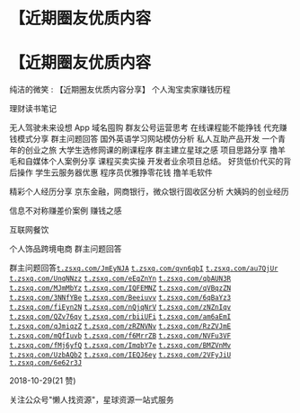 # 【近期圈友优质内容

# 【近期圈友优质内容

纯洁的微笑 : 【近期圈友优质内容分享】 个人淘宝卖家赚钱历程

理财读书笔记

无人驾驶未来设想 App 域名囤购 群友公号运营思考 在线课程能不能挣钱 代充赚钱模式分享 群主问题回答 国外英语学习网站模仿分析 私人互助产品开发 一个青年的创业之旅 大学生选修网课的刷课程序 群主建立星球之感 项目思路分享 撸羊毛和自媒体个人案例分享 课程买卖实操 开发者业余项目总结。 好货低价代买的背后操作 学生云服务器优惠 程序员优雅挣零花钱 撸羊毛软件

精彩个人经历分享 京东金融，网商银行，微众银行固收区分析 大姨妈的创业经历

信息不对称赚差价案例 赚钱之感

互联网餐饮

个人饰品跨境电商 群主问题回答

群主问题回答[`t.zsxq.com/JmEyNJA`](https://t.zsxq.com/JmEyNJA) [`t.zsxq.com/qvn6qbI`](https://t.zsxq.com/qvn6qbI) [`t.zsxq.com/au7QjUr`](https://t.zsxq.com/au7QjUr) [`t.zsxq.com/UnqNNzz`](https://t.zsxq.com/UnqNNzz) [`t.zsxq.com/eEqZnYn`](https://t.zsxq.com/eEqZnYn) [`t.zsxq.com/qbAUN3R`](https://t.zsxq.com/qbAUN3R) [`t.zsxq.com/MJmMbYz`](https://t.zsxq.com/MJmMbYz) [`t.zsxq.com/IQFEMNZ`](https://t.zsxq.com/IQFEMNZ) [`t.zsxq.com/qVBqzZN`](https://t.zsxq.com/qVBqzZN) [`t.zsxq.com/3NNfYBe`](https://t.zsxq.com/3NNfYBe) [`t.zsxq.com/Beeiuvv`](https://t.zsxq.com/Beeiuvv) [`t.zsxq.com/6qBaYz3`](https://t.zsxq.com/6qBaYz3) [`t.zsxq.com/fiEyn2N`](https://t.zsxq.com/fiEyn2N) [`t.zsxq.com/nQjqNrV`](https://t.zsxq.com/nQjqNrV) [`t.zsxq.com/zNZnIqv`](https://t.zsxq.com/zNZnIqv) [`t.zsxq.com/QZv76qv`](https://t.zsxq.com/QZv76qv) [`t.zsxq.com/rbiiUFi`](https://t.zsxq.com/rbiiUFi) [`t.zsxq.com/am6aEmI`](https://t.zsxq.com/am6aEmI) [`t.zsxq.com/qJmiqzZ`](https://t.zsxq.com/qJmiqzZ) [`t.zsxq.com/zRZNVNv`](https://t.zsxq.com/zRZNVNv) [`t.zsxq.com/RzZVJmE`](https://t.zsxq.com/RzZVJmE) [`t.zsxq.com/mQfIuvb`](https://t.zsxq.com/mQfIuvb) [`t.zsxq.com/f6MrrZB`](https://t.zsxq.com/f6MrrZB) [`t.zsxq.com/NVFu3VF`](https://t.zsxq.com/NVFu3VF) [`t.zsxq.com/fMj6yfQ`](https://t.zsxq.com/fMj6yfQ) [`t.zsxq.com/ImqbY7e`](https://t.zsxq.com/ImqbY7e) [`t.zsxq.com/BMZVnMv`](https://t.zsxq.com/BMZVnMv) [`t.zsxq.com/UzbAQb2`](https://t.zsxq.com/UzbAQb2) [`t.zsxq.com/IEQJ6ey`](https://t.zsxq.com/IEQJ6ey) [`t.zsxq.com/2VFyJiU`](https://t.zsxq.com/2VFyJiU) [`t.zsxq.com/6e62r3J`](https://t.zsxq.com/6e62r3J)

2018-10-29(21 赞)

关注公众号"懒人找资源"，星球资源一站式服务
